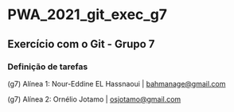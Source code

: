 # PWA_2021_git_exec_g7
## Exercício com o Git - Grupo 7
### Definição de tarefas

(g7) Alínea 1: Nour-Eddine EL Hassnaoui | bahmanage@gmail.com

(g7) Alínea 2: Ornélio Jotamo | osjotamo@gmail.com

